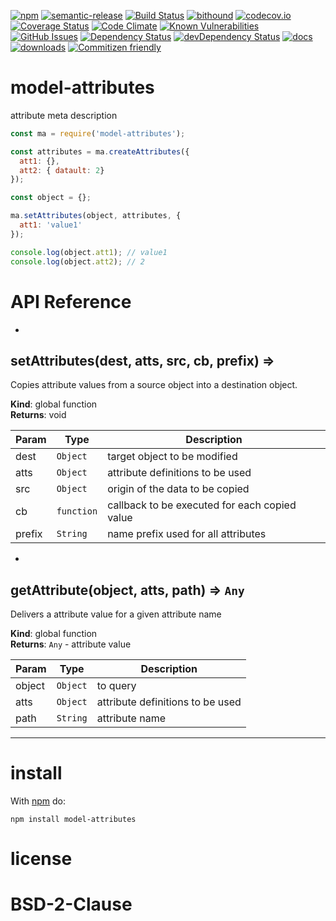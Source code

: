 [![npm](https://img.shields.io/npm/v/model-attributes.svg)](https://www.npmjs.com/package/model-attributes)
[![semantic-release](https://img.shields.io/badge/%20%20%F0%9F%93%A6%F0%9F%9A%80-semantic--release-e10079.svg)](https://github.com/arlac77/model-attributes)
[![Build Status](https://secure.travis-ci.org/arlac77/model-attributes.png)](http://travis-ci.org/arlac77/model-attributes)
[![bithound](https://www.bithound.io/github/arlac77/model-attributes/badges/score.svg)](https://www.bithound.io/github/arlac77/model-attributes)
[![codecov.io](http://codecov.io/github/arlac77/model-attributes/coverage.svg?branch=master)](http://codecov.io/github/arlac77/model-attributes?branch=master)
[![Coverage Status](https://coveralls.io/repos/arlac77/model-attributes/badge.svg)](https://coveralls.io/r/arlac77/model-attributes)
[![Code Climate](https://codeclimate.com/github/arlac77/model-attributes/badges/gpa.svg)](https://codeclimate.com/github/arlac77/model-attributes)
[![Known Vulnerabilities](https://snyk.io/test/github/arlac77/model-attributes/badge.svg)](https://snyk.io/test/github/arlac77/model-attributes)
[![GitHub Issues](https://img.shields.io/github/issues/arlac77/model-attributes.svg?style=flat-square)](https://github.com/arlac77/model-attributes/issues)
[![Dependency Status](https://david-dm.org/arlac77/model-attributes.svg)](https://david-dm.org/arlac77/model-attributes)
[![devDependency Status](https://david-dm.org/arlac77/model-attributes/dev-status.svg)](https://david-dm.org/arlac77/model-attributes#info=devDependencies)
[![docs](http://inch-ci.org/github/arlac77/model-attributes.svg?branch=master)](http://inch-ci.org/github/arlac77/model-attributes)
[![downloads](http://img.shields.io/npm/dm/model-attributes.svg?style=flat-square)](https://npmjs.org/package/model-attributes)
[![Commitizen friendly](https://img.shields.io/badge/commitizen-friendly-brightgreen.svg)](http://commitizen.github.io/cz-cli/)

model-attributes
==========
attribute meta description

```javascript
const ma = require('model-attributes');

const attributes = ma.createAttributes({
  att1: {},
  att2: { datault: 2}
});

const object = {};

ma.setAttributes(object, attributes, {
  att1: 'value1'
});

console.log(object.att1); // value1
console.log(object.att2); // 2
```

# API Reference

* <a name="setAttributes"></a>

## setAttributes(dest, atts, src, cb, prefix) ⇒
Copies attribute values from a source object into a destination object.

**Kind**: global function  
**Returns**: void  

| Param | Type | Description |
| --- | --- | --- |
| dest | <code>Object</code> | target object to be modified |
| atts | <code>Object</code> | attribute definitions to be used |
| src | <code>Object</code> | origin of the data to be copied |
| cb | <code>function</code> | callback to be executed for each copied value |
| prefix | <code>String</code> | name prefix used for all attributes |


* <a name="getAttribute"></a>

## getAttribute(object, atts, path) ⇒ <code>Any</code>
Delivers a attribute value for a given attribute name

**Kind**: global function  
**Returns**: <code>Any</code> - attribute value  

| Param | Type | Description |
| --- | --- | --- |
| object | <code>Object</code> | to query |
| atts | <code>Object</code> | attribute definitions to be used |
| path | <code>String</code> | attribute name |


* * *

install
=======

With [npm](http://npmjs.org) do:

```shell
npm install model-attributes
```

license
=======

BSD-2-Clause
=======
